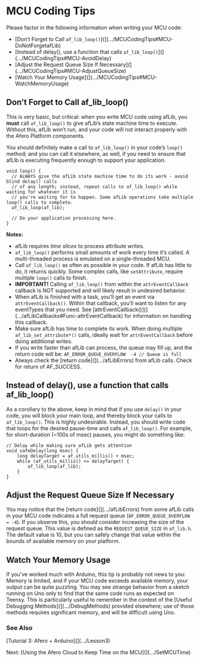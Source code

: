 # MCU Coding Tips

Please factor in the following information when writing your MCU code:

- [Don’t Forget to Call `af_lib_loop()`](](.../MCUCodingTips#MCU-DoNotForgetafLib)
- [Instead of delay(), use a function that calls `af_lib_loop()`](](.../MCUCodingTips#MCU-AvoidDelay)
- [Adjust the Request Queue Size If Necessary](](.../MCUCodingTips#MCU-AdjustQueueSize)
- [Watch Your Memory Usage](](.../MCUCodingTips#MCU-WatchMemoryUsage)

## Don’t Forget to Call af_lib_loop()

This is very basic, but critical: when you write MCU code using afLib, you **must** call `af_lib_loop()` to give afLib’s state machine time to execute. Without this, afLib won’t run, and your code will not interact properly with the Afero Platform components.

You should definitely make a call to `af_lib_loop()` in your code’s `loop()` method; and you can call it elsewhere, as well, if you need to ensure that afLib is executing frequently enough to support your application.

```
void loop() {
  // ALWAYS give the afLib state machine time to do its work - avoid blind delay() calls
  // of any length; instead, repeat calls to af_lib_loop() while waiting for whatever it is
  // you're waiting for to happen. Some afLib operations take multiple loop() calls to complete.
  af_lib_loop(af_lib);

  // Do your application processing here.
}
```

**Notes:**

- afLib requires *time slices* to process attribute writes.
- `af_lib_loop()` performs small amounts of work every time it’s called. A multi-threaded process is emulated on a single-threaded MCU.
- Call `af_lib_loop()` as often as possible in your code. If afLib has little to do, it returns quickly. Some complex calls, like `setAttribute`, require multiple `loop()` calls to finish.
- **IMPORTANT!** Calling `af_lib_loop()` from within the `attrEventCallback` callback is NOT supported and will likely result in undesired behavior.
- When afLib is finished with a task, you’ll get an event via `attrEventCallback()`. Within that callback, you’ll want to listen for any eventTypes that you need. See [attrEventCallback()](](.../afLibCallbacks#Func-attrEventCallback) for information on handling this callback.
- Make sure afLib has time to complete its work. When doing multiple `af_lib_set_attribute*()` calls, ideally wait for `attrEventCallback` before doing additional writes.
- If you write faster than afLib can process, the queue may fill up, and the return code will be:
  `AF_ERROR_QUEUE_OVERFLOW  -4 // Queue is full`
- Always check the [return code](](.../afLibErrors) from afLib calls. Check for return of AF_SUCCESS.

## Instead of delay(), use a function that calls af_lib_loop()

As a corollary to the above, keep in mind that if you use `delay()` in your code, you will block your main loop, and thereby block your calls to `af_lib_loop()`. This is highly undesirable. Instead, you should write code that loops for the desired pause-time and calls `af_lib_loop()`. For example, for short-duration (~100s of msec) pauses, you might do something like:

```
// Delay while making sure afLib gets attention
void safeDelay(long msec) {
    long delayTarget = af_utils_millis() + msec;
    while (af_utils_millis() <= delayTarget) {
        af_lib_loop(af_lib);
    }
}
```

## Adjust the Request Queue Size If Necessary

You may notice that the [return code](](.../afLibErrors) from some afLib calls in your MCU code indicates a full request queue (`AF_ERROR_QUEUE_OVERFLOW = -4`). If you observe this, you should consider increasing the size of the request queue. This value is defined as the `REQUEST_QUEUE_SIZE` in `af_lib.h`. The default value is 10, but you can safely change that value within the bounds of available memory on your platform.

## Watch Your Memory Usage

If you’ve worked much with Arduino, this tip is probably not news to you: Memory is limited, and if your MCU code exceeds available memory, your output can be quite puzzling. You may see strange behavior from a sketch running on Uno only to find that the same code runs as expected on Teensy. This is particularly useful to remember in the context of the [Useful Debugging Methods](](.../DebugMethods) provided elsewhere; use of those methods requires significant memory, and will be difficult using Uno.

### See Also

[Tutorial 3: Afero + Arduino](](.../Lesson3)

 Next: [Using the Afero Cloud to Keep Time on the MCU](](.../SetMCUTime)
